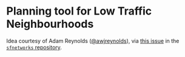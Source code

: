 # Planning tool for Low Traffic Neighbourhoods

Idea courtesy of Adam Reynolds
([@awjreynolds](https://github.com/awjreynolds)), via [this
issue](https://github.com/luukvdmeer/sfnetworks/issues/13) in the [`sfnetworks`
repository](https://github.com/luukvdmeer/sfnetworks).

